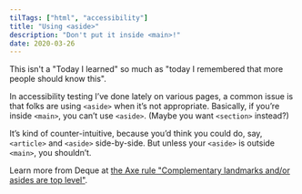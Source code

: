 ```yaml
---
tilTags: ["html", "accessibility"]
title: "Using <aside>"
description: "Don't put it inside <main>!"
date: 2020-03-26
---
```


This isn't a "Today I learned" so much as "today I remembered that more people should know this".

In accessibility testing I’ve done lately on various pages, a common issue is that folks are using `<aside>` when it’s not appropriate. Basically, if you’re inside `<main>`, you can’t use `<aside>`. (Maybe you want `<section>` instead?)

It’s kind of counter-intuitive, because you’d think you could do, say, `<article>` and `<aside>` side-by-side. But unless your `<aside>` is outside `<main>`, you shouldn’t.

Learn more from Deque at [the Axe rule "Complementary landmarks and/or asides are top level"](https://dequeuniversity.com/rules/axe/3.5/landmark-complementary-is-top-level).
